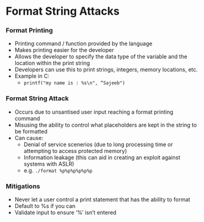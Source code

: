 # Format String Attacks



### Format Printing

* Printing command / function provided by the language
* Makes printing easier for the developer
* Allows the developer to specify the data type of the variable and the location within the print string
* Developers can use this to print strings, integers, memory locations, etc.
* Example in C:
  * `printf("my name is : %s\n", “Sajeeb")`



### Format String Attack

* Occurs due to unsantised user input reaching a format printing command
* Misusing the ability to control what placeholders are kept in the string to be formatted
* Can cause:
  * Denial of service scenerios (due to long processing time or attempting to access protected memory)
  * Information leakage (this can aid in creating an exploit against systems with ASLR)
  * e.g. `./format %p%p%p%p%p%p`



### Mitigations

* Never let a user control a print statement that has the ability to format
* Default to %s if you can
* Validate input to ensure ‘%’ isn’t entered